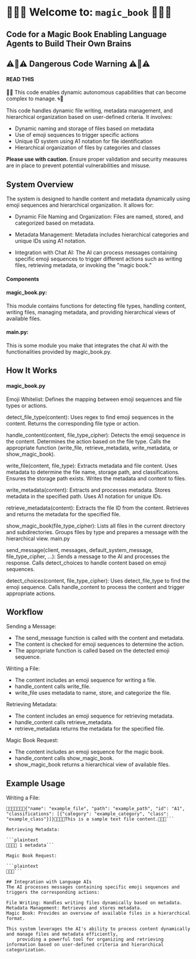 # 🔮‍🔮‍🔮 Welcome to: `magic_book` 🔮‍🔮‍🔮
## Code for a Magic Book Enabling Language Agents to Build Their Own Brains




## ⚠️🚨⚠️ **Dangerous Code Warning** ⚠️🚨⚠️
#### READ THIS

🤯🌀 This code enables dynamic autonomous capabilities that can become complex to manage. 🌀🤯

This code handles dynamic file writing, metadata management, and hierarchical organization based on user-defined criteria. It involves:

- Dynamic naming and storage of files based on metadata
- Use of emoji sequences to trigger specific actions
- Unique ID system using A1 notation for file identification
- Hierarchical organization of files by categories and classes

**Please use with caution.** 
Ensure proper validation and security measures are in place to prevent potential vulnerabilities and misuse.




## System Overview

The system is designed to handle content and metadata dynamically using emoji sequences and hierarchical organization. It allows for:

- Dynamic File Naming and Organization: Files are named, stored, and categorized based on metadata.

- Metadata Management: Metadata includes hierarchical categories and unique IDs using A1 notation.

- Integration with Chat AI: The AI can process messages containing specific emoji sequences to trigger 
    different actions such as writing files, retrieving metadata, or invoking the "magic book."

#### Components

#### magic_book.py: 
This module contains functions for detecting file types, handling content, writing files, 
    managing metadata, and providing hierarchical views of available files.

#### main.py:
This is some module you make that integrates the chat AI with the functionalities provided by magic_book.py.

## How It Works

#### magic_book.py

Emoji Whitelist: Defines the mapping between emoji sequences and file types or actions.

detect_file_type(content):
Uses regex to find emoji sequences in the content.
Returns the corresponding file type or action.

handle_content(content, file_type_cipher):
Detects the emoji sequence in the content.
Determines the action based on the file type.
Calls the appropriate function (write_file, retrieve_metadata, write_metadata, or show_magic_book).

write_file(content, file_type):
Extracts metadata and file content.
Uses metadata to determine the file name, storage path, and classifications.
Ensures the storage path exists.
Writes the metadata and content to files.

write_metadata(content):
Extracts and processes metadata.
Stores metadata in the specified path.
Uses A1 notation for unique IDs.

retrieve_metadata(content):
Extracts the file ID from the content.
Retrieves and returns the metadata for the specified file.

show_magic_book(file_type_cipher):
Lists all files in the current directory and subdirectories.
Groups files by type and prepares a message with the hierarchical view.
main.py

send_message(client, messages, default_system_message, file_type_cipher, ...):
Sends a message to the AI and processes the response.
Calls detect_choices to handle content based on emoji sequences.

detect_choices(content, file_type_cipher):
Uses detect_file_type to find the emoji sequence.
Calls handle_content to process the content and trigger appropriate actions.

## Workflow

Sending a Message:

- The send_message function is called with the content and metadata.
- The content is checked for emoji sequences to determine the action.
- The appropriate function is called based on the detected emoji sequence.

Writing a File:

- The content includes an emoji sequence for writing a file.
- handle_content calls write_file.
- write_file uses metadata to name, store, and categorize the file.

Retrieving Metadata:

- The content includes an emoji sequence for retrieving metadata.
- handle_content calls retrieve_metadata.
- retrieve_metadata returns the metadata for the specified file.

Magic Book Request:

- The content includes an emoji sequence for the magic book.
- handle_content calls show_magic_book.
- show_magic_book returns a hierarchical view of available files.

## Example Usage

Writing a File:

```plaintext
📝‍🔒‍💾📝‍🔒‍🔍‍💾{"name": "example_file", "path": "example_path", "id": "A1", "classifications": [{"category": "example_category", "class": "example_class"}]}📝‍🔒‍🔍‍💾This is a sample text file content.📝‍🔒‍💾```

Retrieving Metadata:

```plaintext
📝‍🔒‍🔍‍🔍 1 metadata```

Magic Book Request:

```plaintext
🔮‍🔮‍🔮```

## Integration with Language AIs
The AI processes messages containing specific emoji sequences and triggers the corresponding actions:

File Writing: Handles writing files dynamically based on metadata.
Metadata Management: Retrieves and stores metadata.
Magic Book: Provides an overview of available files in a hierarchical format.

This system leverages the AI's ability to process content dynamically and manage files and metadata efficiently,
    providing a powerful tool for organizing and retrieving information based on user-defined criteria and hierarchical categorization.
